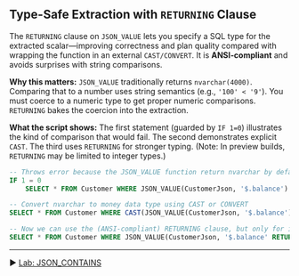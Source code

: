 ﻿## Type-Safe Extraction with `RETURNING` Clause

The `RETURNING` clause on `JSON_VALUE` lets you specify a SQL type for the extracted scalar—improving correctness and plan quality compared with wrapping the function in an external `CAST/CONVERT`. It is **ANSI‑compliant** and avoids surprises with string comparisons.

**Why this matters:** `JSON_VALUE` traditionally returns `nvarchar(4000)`. Comparing that to a number uses string semantics (e.g., `'100' < '9'`). You must coerce to a numeric type to get proper numeric comparisons. `RETURNING` bakes the coercion into the extraction.

**What the script shows:** The first statement (guarded by `IF 1=0`) illustrates the kind of comparison that would fail. The second demonstrates explicit `CAST`. The third uses `RETURNING` for stronger typing. (Note: In preview builds, `RETURNING` may be limited to integer types.)

```sql
-- Throws error because the JSON_VALUE function return nvarchar by default, and so the numeric > operator fails
IF 1 = 0
    SELECT * FROM Customer WHERE JSON_VALUE(CustomerJson, '$.balance') > 50.5

-- Convert nvarchar to money data type using CAST or CONVERT
SELECT * FROM Customer WHERE CAST(JSON_VALUE(CustomerJson, '$.balance') AS money) > 50.5

-- Now we can use the (ANSI-compliant) RETURNING clause, but only for integer types
SELECT * FROM Customer WHERE JSON_VALUE(CustomerJson, '$.balance' RETURNING int) > 50
```

___

▶ [Lab: JSON_CONTAINS](https://github.com/lennilobel/sql2025-workshop-hol-orlando2025/blob/main/HOL/2.%20JSON%20Support/7%20JSON_CONTAINS.md)

